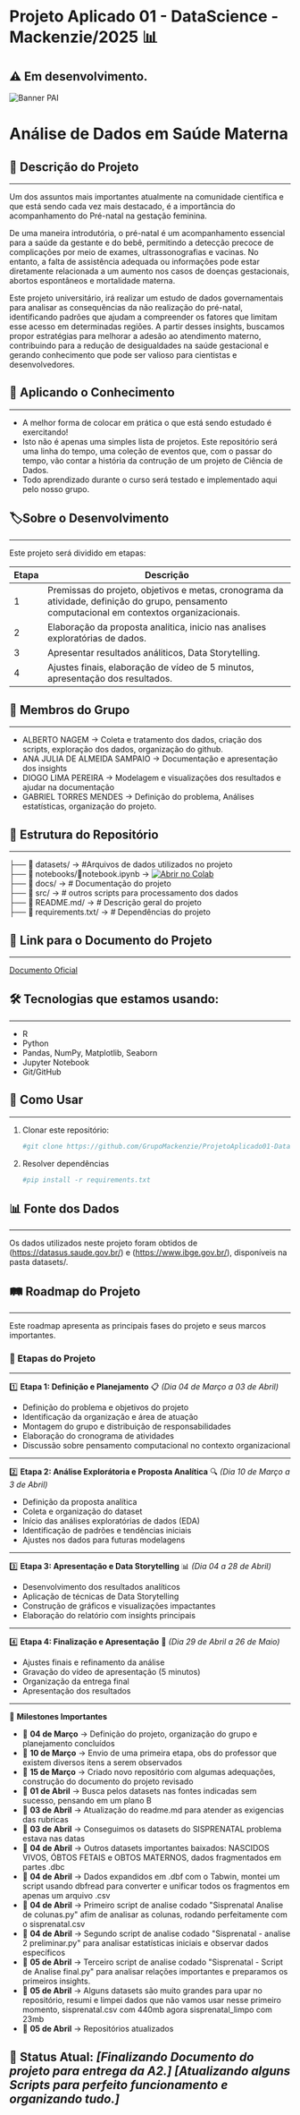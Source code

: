 # Projeto Aplicado 01 - DataScience - Mackenzie/2025 📊
**:warning: Em desenvolvimento.**
---
![Banner PAI](https://github.com/user-attachments/assets/bce12192-a20a-4cf4-a5f5-7e7f445aecaf)
# Análise de Dados em Saúde Materna

## 📌 Descrição do Projeto
---
Um dos assuntos mais importantes atualmente na comunidade científica e que está sendo cada vez mais destacado, é a importância do acompanhamento do Pré-natal na gestação feminina.

De uma maneira introdutória, o pré-natal é um acompanhamento essencial para a saúde da gestante e do bebê, permitindo a detecção precoce de complicações por meio de exames, ultrassonografias e vacinas. No entanto, a falta de assistência adequada ou informações pode estar diretamente relacionada a um aumento nos casos de doenças gestacionais, abortos espontâneos e mortalidade materna.

Este projeto universitário, irá realizar um estudo de dados governamentais para analisar as consequências da não realização do pré-natal, identificando padrões que ajudam a compreender os fatores que limitam esse acesso em determinadas regiões. A partir desses insights, buscamos propor estratégias para melhorar a adesão ao atendimento materno, contribuindo para a redução de desigualdades na saúde gestacional e gerando conhecimento que pode ser valioso para cientistas e desenvolvedores.

## **:ledger: Aplicando o Conhecimento**
---
- A melhor forma de colocar em prática o que está sendo estudado é exercitando!
- Isto não é apenas uma simples lista de projetos. Este repositório será uma linha do tempo, uma coleção de eventos que, com o passar do tempo, vão contar a história da contrução de um projeto de Ciência de Dados.
- Todo aprendizado durante o curso será testado e implementado aqui pelo nosso grupo.

## **:label:Sobre o Desenvolvimento**
---

Este projeto será dividido em etapas:

Etapa | Descrição
---|---
1 | Premissas do projeto, objetivos e metas, cronograma da atividade, definição do grupo, pensamento computacional em contextos organizacionais.
2 | Elaboração da proposta analitica, inicio nas analises exploratórias de dados.
3 | Apresentar resultados análiticos, Data Storytelling.
4 | Ajustes finais, elaboração de vídeo de 5 minutos, apresentação dos resultados.

## 👥 Membros do Grupo
---
- ALBERTO NAGEM → Coleta e tratamento dos dados, criação dos scripts, exploração dos dados, organização do github.
- ANA JULIA DE ALMEIDA SAMPAIO → Documentação e apresentação dos insights
- DIOGO LIMA PEREIRA → Modelagem e visualizações dos resultados e ajudar na documentação
- GABRIEL TORRES MENDES → Definição do problema, Análises estatísticas, organização do projeto.

## 📂 Estrutura do Repositório
---
├── 📂 datasets/ → #Arquivos de dados utilizados no projeto <br> 
├── 📂 notebooks/📓notebook.ipynb → [![Abrir no Colab](https://colab.research.google.com/assets/colab-badge.svg)](https://colab.research.google.com/github/GrupoMackenzie/ProjetoAplicado01-DataScience-Mackenzie-2025/blob/main/notebooks/Analise_Sisprenatal_Completo.ipynb) <br>
├── 📂 docs/ → # Documentação do projeto <br>
├── 📂 src/ → # outros scripts para processamento dos dados <br>
├── 📜 README.md/ → # Descrição geral do projeto <br>
├── 📜 requirements.txt/ → # Dependências do projeto

## 🔗 Link para o Documento do Projeto
---
[Documento Oficial](https://github.com/GrupoMackenzie/ProjetoAplicado01-DataScience-Mackenzie-2025/blob/main/docs/A1_ProjetoAplicado_Prenatal_V2.pdf)

## 🛠 Tecnologias que estamos usando:
---
- R
- Python
- Pandas, NumPy, Matplotlib, Seaborn
- Jupyter Notebook
- Git/GitHub

## 🚀 Como Usar
---
1. Clonar este repositório:  
   ```bash
   #git clone https://github.com/GrupoMackenzie/ProjetoAplicado01-DataScience-Mackenzie-2025.git

2. Resolver dependências   
   ```bash
   #pip install -r requirements.txt

## 📊 Fonte dos Dados
---
Os dados utilizados neste projeto foram obtidos de (https://datasus.saude.gov.br/) e (https://www.ibge.gov.br/), disponíveis na pasta datasets/.

## 🛤 Roadmap do Projeto
---
Este roadmap apresenta as principais fases do projeto e seus marcos importantes.

### 📌 Etapas do Projeto
---
1️⃣ **Etapa 1: Definição e Planejamento** 📋 *(Dia 04 de Março a 03 de Abril)*
   - Definição do problema e objetivos do projeto  
   - Identificação da organização e área de atuação  
   - Montagem do grupo e distribuição de responsabilidades  
   - Elaboração do cronograma de atividades  
   - Discussão sobre pensamento computacional no contexto organizacional  
---
2️⃣ **Etapa 2: Análise Explorátoria e Proposta Analítica** 🔍 *(Dia 10 de Março a 3 de Abril)*
   - Definição da proposta analítica  
   - Coleta e organização do dataset  
   - Início das análises exploratórias de dados (EDA)  
   - Identificação de padrões e tendências iniciais  
   - Ajustes nos dados para futuras modelagens  
---
3️⃣ **Etapa 3: Apresentação e Data Storytelling** 📊 *(Dia 04 a 28 de Abril)*
   - Desenvolvimento dos resultados analíticos  
   - Aplicação de técnicas de Data Storytelling  
   - Construção de gráficos e visualizações impactantes  
   - Elaboração do relatório com insights principais  
---
4️⃣ **Etapa 4: Finalização e Apresentação** 🎥 *(Dia 29 de Abril a 26 de Maio)*
   - Ajustes finais e refinamento da análise  
   - Gravação do vídeo de apresentação (5 minutos)  
   - Organização da entrega final  
   - Apresentação dos resultados  

---

🎯 **Milestones Importantes**
- 📅 **04 de Março** → Definição do projeto, organização do grupo e planejamento concluídos  
- 📅 **10 de Março** → Envio de uma primeira etapa, obs do professor que existem diversos itens a serem observados  
- 📅 **15 de Março** → Criado novo repositório com algumas adequações, construção do documento do projeto revisado
- 📅 **01 de Abril** → Busca pelos datasets nas fontes indicadas sem sucesso, pensando em um plano B
- 📅 **03 de Abril** → Atualização do readme.md para atender as exigencias das rubricas
- 📅 **03 de Abril** → Conseguimos os datasets do SISPRENATAL problema estava nas datas
- 📅 **04 de Abril** → Outros datasets importantes baixados: NASCIDOS VIVOS, ÓBTOS FETAIS e OBTOS MATERNOS, dados fragmentados em partes .dbc
- 📅 **04 de Abril** → Dados expandidos em .dbf com o Tabwin, montei um script usando dbfread para converter e unificar todos os fragmentos em apenas um arquivo .csv
- 📅 **04 de Abril** → Primeiro script de analise codado "Sisprenatal Analise de colunas.py" afim de analisar as colunas, rodando perfeitamente com o sisprenatal.csv
- 📅 **04 de Abril** → Segundo script de analise codado "Sisprenatal - analise 2 preliminar.py" para analisar estatísticas iniciais e observar dados específicos
- 📅 **05 de Abril** → Terceiro script de analise codado "Sisprenatal - Script de Analise final.py" para analisar relações importantes e preparamos os primeiros insights.
- 📅 **05 de Abril** → Alguns datasets são muito grandes para upar no repositório, resumi e limpei dados que não vamos usar nesse primeiro momento, sisprenatal.csv com 440mb agora sisprenatal_limpo com 23mb
- 📅 **05 de Abril** → Repositórios atualizados

🚀 **Status Atual:** *[Finalizando Documento do projeto para entrega da A2.]*  *[Atualizando alguns Scripts para perfeito funcionamento e organizando tudo.]*
--- 
